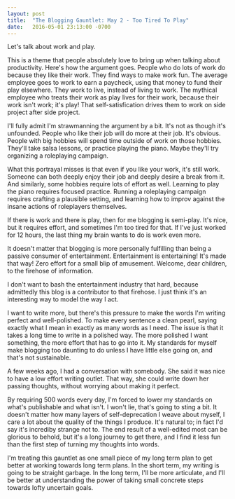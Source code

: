 ```yaml
---
layout: post
title:  "The Blogging Gauntlet: May 2 - Too Tired To Play"
date:   2016-05-01 23:13:00 -0700
---
```


Let's talk about work and play.

This is a theme that people absolutely love to bring up when talking
about productivity. Here's how the argument goes.
People who do lots of work do because they like their work.
They find ways to make work fun.
The average employee goes to work to earn a paycheck, using that
money to fund their play elsewhere.
They work to live, instead of living to work. The mythical employee
who treats their work as play lives for their work, because their
work isn't work; it's play! That self-satisfication drives them
to work on side project after side project.

I'll fully admit I'm strawmanning the argument by a bit. It's not
as though it's unfounded.
People who like their job will do more at their job. It's obvious.
People with big hobbies will spend time outside of work on those hobbies.
They'll take salsa lessons, or practice playing the piano. Maybe they'll
try organizing a roleplaying campaign.

What this portrayal misses is that even if you like your work, it's still
work. Someone can both deeply enjoy their job and deeply desire a break
from it. And similarly, some hobbies require lots of effort as well.
Learning to play the piano requires focused practice.
Running a roleplaying campaign requires crafting a plausible setting,
and learning how to improv against the insane actions of roleplayers themselves.

If there is work and there is play, then for me blogging is semi-play.
It's nice, but it requires effort, and sometimes I'm too tired for that.
If I've just worked for 12 hours, the last thing my brain wants to do is work
even more.

It doesn't matter that blogging is more personally fulfilling than being
a passive consumer of entertainment. Entertainment is entertaining! It's
made that way! Zero effort for a small blip of amusement. Welcome, dear children,
to the firehose of information.

I don't want to bash the entertainment industry that hard, because admittedly
this blog is a contributor to that firehose. I just think it's an interesting
way to model the way I act.

I want to write more, but there's this pressure to make the words
I'm writing perfect and well-polished. To make every sentence a clean pearl,
saying exactly what I mean in exactly as many words as I need. The issue is that
it takes a long time to write in a polished way. The more polished I want
something, the more effort that has to go into it. My standards for myself
make blogging too daunting to do unless I have little else going on, and
that's not sustainable.

A few weeks ago, I had a conversation with somebody. She said it was nice to
have a low effort writing outlet. That way, she could write down her passing
thoughts, without worrying about making it perfect.

By requiring 500 words every day, I'm
forced to lower my standards on what's publishable and what isn't. I won't lie,
that's going to sting a bit. It doesn't matter how many layers of
self-deprecation
I weave about myself, I care a lot about the quality of the things I produce.
It's natural to; in fact I'd say it's incrediby strange not to.
The end result of a well-edited most can be glorious to behold, but it's a
long journey to get there, and I find it less fun than the first step of turning
my thoughts into words.

I'm treating this gauntlet as one small piece of my long term plan to get
better at working towards long term plans.
In the short term, my writing is going to be straight garbage. In the long term,
I'll be more articulate, and I'll be better at understanding the power of
taking small concrete steps towards lofty uncertain goals.
